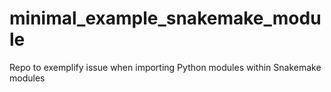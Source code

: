 # minimal_example_snakemake_module
Repo to exemplify issue when importing Python modules within Snakemake modules
